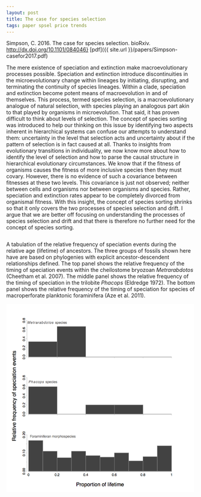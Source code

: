 ```yaml
---
layout: post
title: The case for species selection
tags: paper spsel price trends 
---
```



Simpson, C. 2016. The case for species selection. bioRxiv. http://dx.doi.org/10.1101/084046} [pdf]({{ site.url }}/papers/Simpson-casefor2017.pdf)

The mere existence of speciation and extinction make macroevolutionary processes possible. Speciation and extinction introduce discontinuities in the microevolutionary change within lineages by initiating, disrupting, and terminating the continuity of species lineages. Within a clade, speciation and extinction become potent means of macroevolution in and of themselves. This process, termed species selection, is a macroevolutionary analogue of natural selection, with species playing an analogous part akin to that played by organisms in microevolution. That said, it has proven difficult to think about levels of selection. The concept of species sorting was introduced to help our thinking on this issue by identifying two aspects inherent in hierarchical systems can confuse our attempts to understand them: uncertainty in the level that selection acts and uncertainty about if the pattern of selection is in fact caused at all. Thanks to insights from evolutionary transitions in individuality, we now know more about how to identify the level of selection and how to parse the causal structure in hierarchical evolutionary circumstances. We know that if the fitness of organisms causes the fitness of more inclusive species then they must covary. However, there is no evidence of such a covariance between fitnesses at these two levels. This covariance is just not observed; neither between cells and organisms nor between organisms and species. Rather, speciation and extinction rates appear to be completely divorced from organismal fitness. With this insight, the concept of species sorting shrinks so that it only covers the two processes of species selection and drift. I argue that we are better off focusing on understanding the processes of species selection and drift and that there is therefore no further need for the concept of species sorting.



<div class="container">
	<div class="row">
<div class="five columns">

A tabulation of the relative frequency of speciation events during the relative age (lifetime) of ancestors. The three groups of fossils shown here have are based on phylogenies with explicit ancestor-descendent relationships defined. The top panel shows the relative frequency of  the timing of speciation events within the cheilostome bryozoan *Metrarabdotos* (Cheetham et al. 2007). The middle panel shows the relative frequency of the timing of speciation in the trilobite *Phacops* (Eldredge 1972). The bottom panel shows the relative frequency of the timing of speciation for species of macroperforate planktonic foraminifera (Aze et al. 2011).
</div>
    <div class="seven columns">
 <img src="/assets/img/speciationtime.png"  width = "500px"/>

  </div>
 </div>



